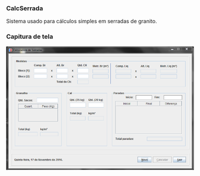 ### CalcSerrada

Sistema usado para cálculos simples em serradas de granito.

### Capitura de tela
![Print desktop](https://raw.githubusercontent.com/douglasgusson/calc-serrada/master/img/print.PNG?raw=true "Desktop")
